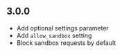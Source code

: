 3.0.0
-----

* Add optional settings parameter
* Add `allow_sandbox` setting
* Block sandbox requests by default
